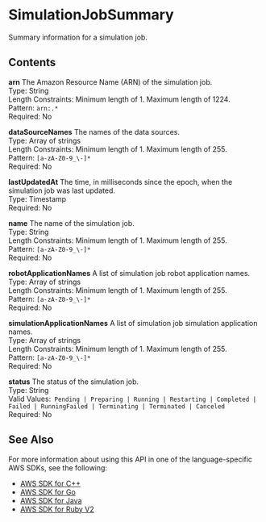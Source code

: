 # SimulationJobSummary<a name="API_SimulationJobSummary"></a>

Summary information for a simulation job\.

## Contents<a name="API_SimulationJobSummary_Contents"></a>

 **arn**   <a name="robomaker-Type-SimulationJobSummary-arn"></a>
The Amazon Resource Name \(ARN\) of the simulation job\.  
Type: String  
Length Constraints: Minimum length of 1\. Maximum length of 1224\.  
Pattern: `arn:.*`   
Required: No

 **dataSourceNames**   <a name="robomaker-Type-SimulationJobSummary-dataSourceNames"></a>
The names of the data sources\.  
Type: Array of strings  
Length Constraints: Minimum length of 1\. Maximum length of 255\.  
Pattern: `[a-zA-Z0-9_\-]*`   
Required: No

 **lastUpdatedAt**   <a name="robomaker-Type-SimulationJobSummary-lastUpdatedAt"></a>
The time, in milliseconds since the epoch, when the simulation job was last updated\.  
Type: Timestamp  
Required: No

 **name**   <a name="robomaker-Type-SimulationJobSummary-name"></a>
The name of the simulation job\.  
Type: String  
Length Constraints: Minimum length of 1\. Maximum length of 255\.  
Pattern: `[a-zA-Z0-9_\-]*`   
Required: No

 **robotApplicationNames**   <a name="robomaker-Type-SimulationJobSummary-robotApplicationNames"></a>
A list of simulation job robot application names\.  
Type: Array of strings  
Length Constraints: Minimum length of 1\. Maximum length of 255\.  
Pattern: `[a-zA-Z0-9_\-]*`   
Required: No

 **simulationApplicationNames**   <a name="robomaker-Type-SimulationJobSummary-simulationApplicationNames"></a>
A list of simulation job simulation application names\.  
Type: Array of strings  
Length Constraints: Minimum length of 1\. Maximum length of 255\.  
Pattern: `[a-zA-Z0-9_\-]*`   
Required: No

 **status**   <a name="robomaker-Type-SimulationJobSummary-status"></a>
The status of the simulation job\.  
Type: String  
Valid Values:` Pending | Preparing | Running | Restarting | Completed | Failed | RunningFailed | Terminating | Terminated | Canceled`   
Required: No

## See Also<a name="API_SimulationJobSummary_SeeAlso"></a>

For more information about using this API in one of the language\-specific AWS SDKs, see the following:
+  [AWS SDK for C\+\+](https://docs.aws.amazon.com/goto/SdkForCpp/robomaker-2018-06-29/SimulationJobSummary) 
+  [AWS SDK for Go](https://docs.aws.amazon.com/goto/SdkForGoV1/robomaker-2018-06-29/SimulationJobSummary) 
+  [AWS SDK for Java](https://docs.aws.amazon.com/goto/SdkForJava/robomaker-2018-06-29/SimulationJobSummary) 
+  [AWS SDK for Ruby V2](https://docs.aws.amazon.com/goto/SdkForRubyV2/robomaker-2018-06-29/SimulationJobSummary) 